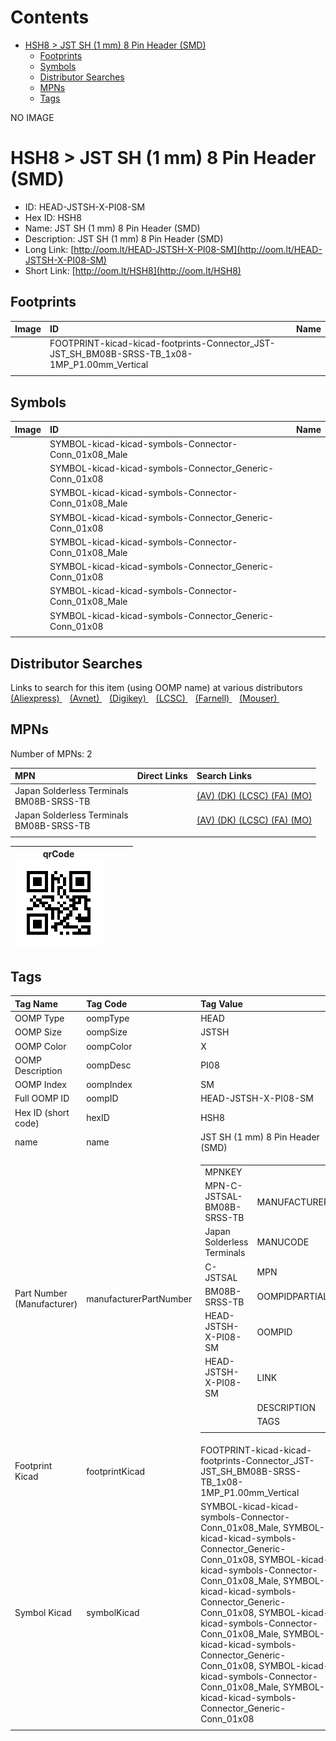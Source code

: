 



Contents
========

* [HSH8 > JST SH (1 mm) 8 Pin Header (SMD)](#hsh8--jst-sh-1-mm-8-pin-header-smd)
	* [Footprints](#footprints)
	* [Symbols](#symbols)
	* [Distributor Searches](#distributor-searches)
	* [MPNs](#mpns)
	* [Tags](#tags)
  
NO IMAGE  
# HSH8 > JST SH (1 mm) 8 Pin Header (SMD)

- ID: HEAD-JSTSH-X-PI08-SM
- Hex ID: HSH8
- Name: JST SH (1 mm) 8 Pin Header (SMD)
- Description: JST SH (1 mm) 8 Pin Header (SMD)
- Long Link: [http://oom.lt/HEAD-JSTSH-X-PI08-SM](http://oom.lt/HEAD-JSTSH-X-PI08-SM)
- Short Link: [http://oom.lt/HSH8](http://oom.lt/HSH8)

## Footprints
  

|Image|ID|Name|
| :--- | :--- | :--- |
||FOOTPRINT-kicad-kicad-footprints-Connector_JST-JST_SH_BM08B-SRSS-TB_1x08-1MP_P1.00mm_Vertical||
||||

## Symbols
  

|Image|ID|Name|
| :--- | :--- | :--- |
|![]()|SYMBOL-kicad-kicad-symbols-Connector-Conn_01x08_Male||
|![]()|SYMBOL-kicad-kicad-symbols-Connector_Generic-Conn_01x08||
|![]()|SYMBOL-kicad-kicad-symbols-Connector-Conn_01x08_Male||
|![]()|SYMBOL-kicad-kicad-symbols-Connector_Generic-Conn_01x08||
|![]()|SYMBOL-kicad-kicad-symbols-Connector-Conn_01x08_Male||
|![]()|SYMBOL-kicad-kicad-symbols-Connector_Generic-Conn_01x08||
|![]()|SYMBOL-kicad-kicad-symbols-Connector-Conn_01x08_Male||
|![]()|SYMBOL-kicad-kicad-symbols-Connector_Generic-Conn_01x08||
||||

## Distributor Searches
  
Links to search for this item (using OOMP name) at various distributors  
[(Aliexpress) ](https://www.aliexpress.com/wholesale?SearchText=1117JST+SH+1+mm+8+Pin+Header+SMD)&nbsp;&nbsp;&nbsp;[(Avnet) ](https://www.avnet.com/shop/us/search/JST+SH+1+mm+8+Pin+Header+SMD)&nbsp;&nbsp;&nbsp;[(Digikey) ](https://www.digikey.co.uk/en/products/result?s=JST+SH+1+mm+8+Pin+Header+SMD)&nbsp;&nbsp;&nbsp;[(LCSC) ](https://www.lcsc.com/search?q=JST+SH+1+mm+8+Pin+Header+SMD)&nbsp;&nbsp;&nbsp;[(Farnell) ](https://uk.farnell.com/search?st=JST+SH+1+mm+8+Pin+Header+SMD)&nbsp;&nbsp;&nbsp;[(Mouser) ](https://www.mouser.com/c/?q=JST+SH+1+mm+8+Pin+Header+SMD)&nbsp;&nbsp;&nbsp;
## MPNs
  
Number of MPNs: 2  

|MPN|Direct Links|Search Links|
| :--- | :--- | :--- |
|Japan Solderless Terminals<br>BM08B-SRSS-TB||[(AV) ](https://www.avnet.com/shop/us/search/BM08B-SRSS-TB)[(DK) ](https://www.digikey.co.uk/products/en?keywords=BM08B-SRSS-TB)[(LCSC) ](https://www.lcsc.com/search?q=BM08B-SRSS-TB)[(FA) ](https://uk.farnell.com/search?st=BM08B-SRSS-TB)[(MO) ](https://www.mouser.com/c/?q=BM08B-SRSS-TB)|
|Japan Solderless Terminals<br>BM08B-SRSS-TB||[(AV) ](https://www.avnet.com/shop/us/search/BM08B-SRSS-TB)[(DK) ](https://www.digikey.co.uk/products/en?keywords=BM08B-SRSS-TB)[(LCSC) ](https://www.lcsc.com/search?q=BM08B-SRSS-TB)[(FA) ](https://uk.farnell.com/search?st=BM08B-SRSS-TB)[(MO) ](https://www.mouser.com/c/?q=BM08B-SRSS-TB)|
||||
  

|qrCode<br>[![](https://raw.githubusercontent.com/oomlout/oomlout_OOMP_parts_V2/main/HEAD/JSTSH/X/PI08/SM/qrCode_140.png)](https://github.com/oomlout/oomlout_OOMP_parts_V2/tree/main/HEAD/JSTSH/X/PI08/SM/qrCode.png)||||
| :---: | :---: | :---: | :---: |

## Tags
  

|Tag Name|Tag Code|Tag Value|
| :--- | :--- | :--- |
|OOMP Type|oompType|HEAD|
|OOMP Size|oompSize|JSTSH|
|OOMP Color|oompColor|X|
|OOMP Description|oompDesc|PI08|
|OOMP Index|oompIndex|SM|
|Full OOMP ID|oompID|HEAD-JSTSH-X-PI08-SM|
|Hex ID (short code)|hexID|HSH8|
|name|name|JST SH (1 mm) 8 Pin Header (SMD)|
|Part Number (Manufacturer)|manufacturerPartNumber|<table><tr><td>MPNKEY</td></tr><tr><td> MPN-C-JSTSAL-BM08B-SRSS-TB</td><td> MANUFACTURER</td></tr><tr><td> Japan Solderless Terminals</td><td> MANUCODE</td></tr><tr><td> C-JSTSAL</td><td> MPN</td></tr><tr><td> BM08B-SRSS-TB</td><td> OOMPIDPARTIAL</td></tr><tr><td> HEAD-JSTSH-X-PI08-SM</td><td> OOMPID</td></tr><tr><td> HEAD-JSTSH-X-PI08-SM</td><td> LINK</td></tr><tr><td> </td><td> DESCRIPTION</td></tr><tr><td> </td><td> TAGS</td></tr><tr><td> </td></tr></table></td><td> <table><tr><td>MPNKEY</td></tr><tr><td> MPN-C-JSTSAL-BM08B-SRSS-TB</td><td> MANUFACTURER</td></tr><tr><td> Japan Solderless Terminals</td><td> MANUCODE</td></tr><tr><td> C-JSTSAL</td><td> MPN</td></tr><tr><td> BM08B-SRSS-TB</td><td> OOMPIDPARTIAL</td></tr><tr><td> HEAD-JSTSH-X-PI08-SM</td><td> OOMPID</td></tr><tr><td> HEAD-JSTSH-X-PI08-SM</td><td> LINK</td></tr><tr><td> </td><td> DESCRIPTION</td></tr><tr><td> </td><td> TAGS</td></tr><tr><td> </td></tr></table>|
|Footprint Kicad|footprintKicad|FOOTPRINT-kicad-kicad-footprints-Connector_JST-JST_SH_BM08B-SRSS-TB_1x08-1MP_P1.00mm_Vertical|
|Symbol Kicad|symbolKicad|SYMBOL-kicad-kicad-symbols-Connector-Conn_01x08_Male, SYMBOL-kicad-kicad-symbols-Connector_Generic-Conn_01x08, SYMBOL-kicad-kicad-symbols-Connector-Conn_01x08_Male, SYMBOL-kicad-kicad-symbols-Connector_Generic-Conn_01x08, SYMBOL-kicad-kicad-symbols-Connector-Conn_01x08_Male, SYMBOL-kicad-kicad-symbols-Connector_Generic-Conn_01x08, SYMBOL-kicad-kicad-symbols-Connector-Conn_01x08_Male, SYMBOL-kicad-kicad-symbols-Connector_Generic-Conn_01x08|
||||
